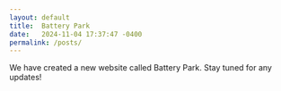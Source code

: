 ```yaml
---
layout: default
title:  Battery Park
date:   2024-11-04 17:37:47 -0400
permalink: /posts/
---
```


We have created a new website called Battery Park. Stay tuned for any updates!

